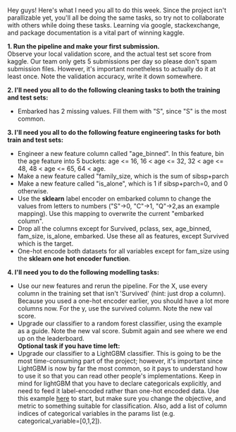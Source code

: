 Hey guys! Here's what I need you all to do this week. Since the project isn't parallizable yet, you'll all be doing the same tasks, so try not to collaborate with others while doing these tasks. Learning via google, stackexchange, and package documentation is a vital part of winning kaggle. 

**1. Run the pipeline and make your first submission.**  
Observe your local validation score, and the actual test set score from kaggle. Our team only gets 5 submissions per day so please don't spam submission files. However, it's important nonetheless to actually do it at least once. Note the validation accuracy, write it down somewhere.

**2. I'll need you all to do the following cleaning tasks to both the training and test sets:**
* Embarked has 2 missing values. Fill them with "S", since "S" is the most common.

**3. I'll need you all to do the following feature engineering tasks for both train and test sets:**
* Engineer a new feature column called "age_binned". In this feature, bin the age feature into 5 buckets: age <= 16, 16 < age <= 32, 32 < age <= 48, 48 < age <= 65, 64 < age. 
* Make a new feature called "family_size, which is the sum of sibsp+parch
* Make a new feature called "is_alone", which is 1 if sibsp+parch=0, and 0 otherwise. 
* Use the **sklearn** label encoder on embarked column to change the values from letters to numbers ("S"->0, "C"->1, "Q"->2,as an example mapping). Use this mapping to overwrite the current "embarked column".
* Drop all the columns except for Survived, pclass, sex, age_binned, fam_size, is_alone, embarked. Use these all as features, except Survived which is the target.
* One-hot encode both datasets for all variables except for fam_size using the **sklearn one hot encoder function**.

**4. I'll need you to do the following modelling tasks:**
* Use our new features and rerun the pipeline. For the X, use every column in the training set that isn't 'Survived' (hint: just drop a column). Because you used a one-hot encoder earlier, you should have a lot more columns now. For the y, use the survived column. Note the new val score.
* Upgrade our classifier to a random forest classifier, using the example as a guide. Note the new val score. Submit again and see where we end up on the leaderboard.  
**Optional task if you have time left:**
* Upgrade our classifier to a LightGBM classifier. This is going to be the most time-consuming part of the project; however, it's important since LightGBM is now by far the most common, so it pays to understand how to use it so that you can read other people's implementations. Keep in mind for lightGBM that you have to declare categoricals explicitly, and need to feed it label-encoded rather than one-hot encoded data. Use this example [here](https://github.com/Microsoft/LightGBM/blob/master/examples/python-guide/simple_example.py) to start, but make sure you change the objective, and metric to something suitable for classification. Also, add a list of column indices of categorical variables in the params list (e.g. categorical_variable=[0,1,2]).
